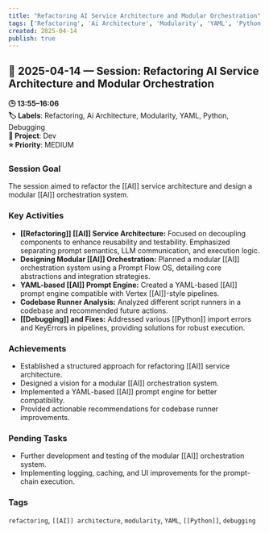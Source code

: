 ```yaml
---
title: "Refactoring AI Service Architecture and Modular Orchestration"
tags: ['Refactoring', 'Ai Architecture', 'Modularity', 'YAML', 'Python', 'Debugging']
created: 2025-04-14
publish: true
---
```


## 📅 2025-04-14 — Session: Refactoring AI Service Architecture and Modular Orchestration

**🕒 13:55–16:06**  
**🏷️ Labels**: Refactoring, Ai Architecture, Modularity, YAML, Python, Debugging  
**📂 Project**: Dev  
**⭐ Priority**: MEDIUM  


### Session Goal
The session aimed to refactor the [[AI]] service architecture and design a modular [[AI]] orchestration system.

### Key Activities
- **[[Refactoring]] [[AI]] Service Architecture:** Focused on decoupling components to enhance reusability and testability. Emphasized separating prompt semantics, LLM communication, and execution logic.
- **Designing Modular [[AI]] Orchestration:** Planned a modular [[AI]] orchestration system using a Prompt Flow OS, detailing core abstractions and integration strategies.
- **YAML-based [[AI]] Prompt Engine:** Created a YAML-based [[AI]] prompt engine compatible with Vertex [[AI]]-style pipelines.
- **Codebase Runner Analysis:** Analyzed different script runners in a codebase and recommended future actions.
- **[[Debugging]] and Fixes:** Addressed various [[Python]] import errors and KeyErrors in pipelines, providing solutions for robust execution.

### Achievements
- Established a structured approach for refactoring [[AI]] service architecture.
- Designed a vision for a modular [[AI]] orchestration system.
- Implemented a YAML-based [[AI]] prompt engine for better compatibility.
- Provided actionable recommendations for codebase runner improvements.

### Pending Tasks
- Further development and testing of the modular [[AI]] orchestration system.
- Implementing logging, caching, and UI improvements for the prompt-chain execution.

### Tags
`refactoring`, `[[AI]] architecture`, `modularity`, `YAML`, `[[Python]]`, `debugging`
